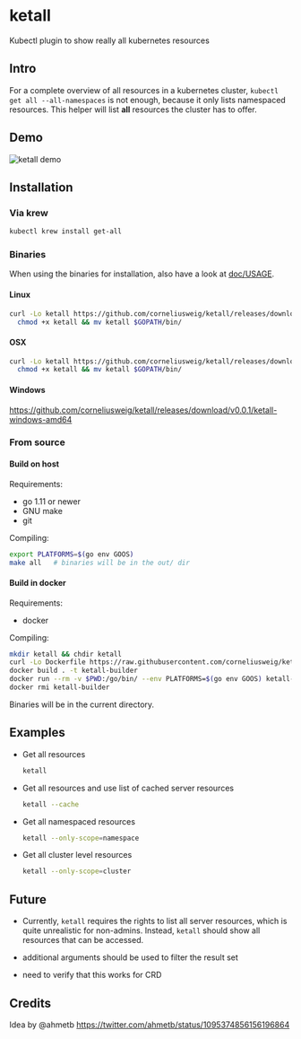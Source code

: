 # ketall
Kubectl plugin to show really all kubernetes resources

## Intro
For a complete overview of all resources in a kubernetes cluster, `kubectl get all --all-namespaces` is not enough, because it only lists namespaced resources.
This helper will list __all__ resources the cluster has to offer.

## Demo
![ketall demo](doc/demo.gif "ketall demo")

## Installation

### Via krew
```bash
kubectl krew install get-all
```

### Binaries
When using the binaries for installation, also have a look at [doc/USAGE](doc/USAGE.md).

#### Linux
```bash
curl -Lo ketall https://github.com/corneliusweig/ketall/releases/download/v0.0.1/ketall-linux-amd64 &&
  chmod +x ketall && mv ketall $GOPATH/bin/
```

#### OSX
```bash
curl -Lo ketall https://github.com/corneliusweig/ketall/releases/download/v0.0.1/ketall-darwin-amd64 &&
  chmod +x ketall && mv ketall $GOPATH/bin/
```

#### Windows
[https://github.com/corneliusweig/ketall/releases/download/v0.0.1/ketall-windows-amd64 ](https://github.com/corneliusweig/ketall/releases/download/v0.0.1/ketall-windows-amd64 )

### From source

#### Build on host

Requirements:
 - go 1.11 or newer
 - GNU make
 - git

Compiling:
```bash
export PLATFORMS=$(go env GOOS)
make all   # binaries will be in the out/ dir
```

#### Build in docker
Requirements:
 - docker

Compiling:
```bash
mkdir ketall && chdir ketall
curl -Lo Dockerfile https://raw.githubusercontent.com/corneliusweig/ketall/master/Dockerfile
docker build . -t ketall-builder
docker run --rm -v $PWD:/go/bin/ --env PLATFORMS=$(go env GOOS) ketall-builder
docker rmi ketall-builder
```
Binaries will be in the current directory.

## Examples

- Get all resources
  ```bash
  ketall
  ```

- Get all resources and use list of cached server resources
  ```bash
  ketall --cache
  ```

- Get all namespaced resources
  ```bash
  ketall --only-scope=namespace
  ```

- Get all cluster level resources
  ```bash
  ketall --only-scope=cluster
  ```

<!--
Need a real "get-all" command
https://github.com/kubernetes/kubectl/issues/527#issue-355158795
-->

## Future
- Currently, `ketall` requires the rights to list all server resources, which is quite unrealistic for non-admins.
Instead, `ketall` should show all resources that can be accessed.

- additional arguments should be used to filter the result set

- need to verify that this works for CRD

## Credits
Idea by @ahmetb https://twitter.com/ahmetb/status/1095374856156196864
